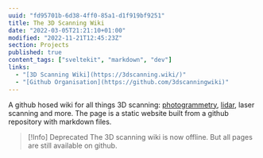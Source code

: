 ```yaml
---
uuid: "fd95701b-6d38-4ff0-85a1-d1f919bf9251"
title: The 3D Scanning Wiki
date: "2022-03-05T21:21:10+01:00"
modified: "2022-11-21T12:45:23Z"
section: Projects
published: true
content_tags: ["sveltekit", "markdown", "dev"]
links:
  - "[3D Scanning Wiki](https://3dscanning.wiki/)"
  - "[Github Organisation](https://github.com/3dscanningwiki)"
---
```


A github hosed wiki for all things 3D scanning: [photogrammetry](https://3dscanning.wiki/Photogrammetry), [lidar](https://3dscanning.wiki/Lidar), laser scanning and more. The page is a static website built from a github repository with markdown files.

> [!Info] Deprecated
> The 3D scanning wiki is now offline. But all pages are still available on github.
